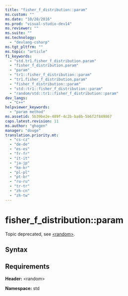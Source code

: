 ```yaml
---
title: "fisher_f_distribution::param"
ms.custom: ""
ms.date: "10/20/2016"
ms.prod: "visual-studio-dev14"
ms.reviewer: ""
ms.suite: ""
ms.technology: 
  - "devlang-csharp"
ms.tgt_pltfrm: ""
ms.topic: "article"
f1_keywords: 
  - "std.tr1.fisher_f_distribution.param"
  - "fisher_f_distribution.param"
  - "param"
  - "tr1::fisher_f_distribution::param"
  - "tr1.fisher_f_distribution.param"
  - "fisher_f_distribution::param"
  - "std::tr1::fisher_f_distribution::param"
  - "random/std::tr1::fisher_f_distribution::param"
dev_langs: 
  - "C++"
helpviewer_keywords: 
  - "param method"
ms.assetid: 5b39be2e-489f-4c2b-ba8b-5b6f2f849867
caps.latest.revision: 11
ms.author: "ghogen"
manager: "douge"
translation.priority.mt: 
  - "cs-cz"
  - "de-de"
  - "es-es"
  - "fr-fr"
  - "it-it"
  - "ja-jp"
  - "ko-kr"
  - "pl-pl"
  - "pt-br"
  - "ru-ru"
  - "tr-tr"
  - "zh-cn"
  - "zh-tw"
---
```

# fisher_f_distribution::param
Topic deprecated, see [\<random>](../Topic/%3Crandom%3E.md).  
  
## Syntax  
  
## Requirements  
 **Header:** \<random>  
  
 **Namespace:** std